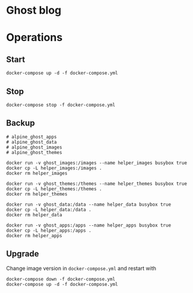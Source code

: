 # Ghost blog

# Operations

## Start

`docker-compose up -d -f docker-compose.yml`

## Stop

`docker-compose stop -f docker-compose.yml`

## Backup

```
# alpine_ghost_apps
# alpine_ghost_data
# alpine_ghost_images
# alpine_ghost_themes

docker run -v ghost_images:/images --name helper_images busybox true
docker cp -L helper_images:/images .
docker rm helper_images

docker run -v ghost_themes:/themes --name helper_themes busybox true
docker cp -L helper_themes:/themes .
docker rm helper_themes

docker run -v ghost_data:/data --name helper_data busybox true
docker cp -L helper_data:/data .
docker rm helper_data

docker run -v ghost_apps:/apps --name helper_apps busybox true
docker cp -L helper_apps:/apps .
docker rm helper_apps
```


## Upgrade

Change image version in `docker-compose.yml` and restart with
```
docker-compose down -f docker-compose.yml
docker-compose up -d -f docker-compose.yml
```
